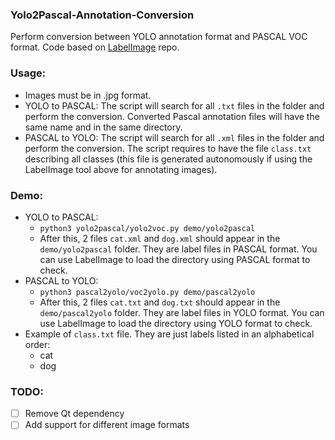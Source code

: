 ### Yolo2Pascal-Annotation-Conversion

Perform conversion between YOLO annotation format and PASCAL VOC format. Code based on [LabelImage](https://github.com/tzutalin/labelImg) repo. 

### Usage:
- Images must be in .jpg format.
- YOLO to PASCAL: The script will search for all `.txt` files in the folder and perform the conversion. Converted Pascal annotation files will have the same name and in the same directory.
- PASCAL to YOLO: The script will search for all `.xml` files in the folder and perform the conversion. The script requires to have the file `class.txt` describing all classes (this file is generated autonomously if using the LabelImage tool above for annotating images).
### Demo:
 - YOLO to PASCAL:
   - ```python3 yolo2pascal/yolo2voc.py demo/yolo2pascal```
   - After this, 2 files `cat.xml` and `dog.xml` should appear in the `demo/yolo2pascal` folder. They are label files in PASCAL format. You can use LabelImage to load the directory using PASCAL format to check.
 - PASCAL to YOLO:
   - ```python3 pascal2yolo/voc2yolo.py demo/pascal2yolo```
   - After this, 2 files `cat.txt` and `dog.txt` should appear in the `demo/pascal2yolo` folder. They are label files in YOLO format. You can use LabelImage to load the directory using YOLO format to check. 
 - Example of `class.txt` file. They are just labels listed in an alphabetical order:
    - cat
    - dog

### TODO:
- [ ] Remove Qt dependency
- [ ] Add support for different image formats
